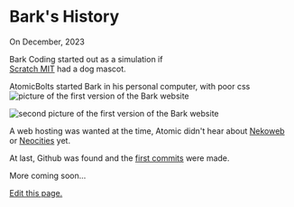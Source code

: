 # Bark's History

On December, 2023

Bark Coding started out as a simulation if  
[Scratch MIT](https://scratch.org) had a dog mascot.

AtomicBolts started Bark in his personal computer, with poor css
![picture of the first version of the Bark website](https://imagizer.imageshack.com/img923/6950/xPaVkE.png)

![second picture of the first version of the Bark website](https://imagizer.imageshack.com/img922/1971/wJuIk7.png)

A web hosting was wanted at the time, Atomic didn't hear about [Nekoweb](https://nekoweb.org/) or [Neocities](https://neocities.org/) yet.

At last, Github was found and the [first commits](https://github.com/mariocraft987/bark-coding/commits/main/?after=90de7433c0df14563f3f145841f0bc53187a4bdd+2869) were made.

More coming soon...


[Edit this page.](https://github.com/mariocraft987/bark-coding/edit/main/documentation/content/History.md)